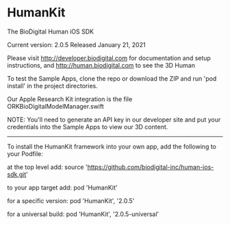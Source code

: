 # HumanKit
The BioDigital Human iOS SDK

Current version: 2.0.5 Released January 21, 2021

Please visit http://developer.biodigital.com for documentation and setup instructions, and http://human.biodigital.com to see the 3D Human

To test the Sample Apps, clone the repo or download the ZIP and run 'pod install' in the project directories.

Our Apple Research Kit integration is the file ORKBioDigitalModelManager.swift

NOTE: You'll need to generate an API key in our developer site and put your credentials into the Sample Apps to view our 3D content.

<hr>

To install the HumanKit framework into your own app, add the following to your Podfile:

at the top level add:
source 'https://github.com/biodigital-inc/human-ios-sdk.git'

to your app target add:
pod 'HumanKit'

for a specific version:
pod 'HumanKit', '2.0.5'

for a universal build:
pod 'HumanKit', '2.0.5-universal'
